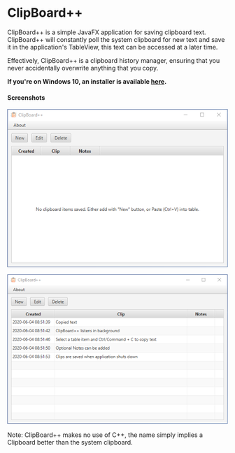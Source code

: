 # ClipBoard++
ClipBoard++ is a simple JavaFX application for saving clipboard text.
ClipBoard++ will constantly poll the system clipboard for new text and save it in
the application's TableView, this text can be accessed at a later time.

Effectively, ClipBoard++ is a clipboard history manager, ensuring that you 
never accidentally overwrite anything that you copy.

**If you're on Windows 10, an installer is available [here](./installer/clipboard++_setup_win10_64-bit.exe).**

#### Screenshots
![screenshot1](./img/ClipBoard++(1).png)

![screenshot2](./img/ClipBoard++(2).png)

Note: ClipBoard++ makes no use of C++, the name simply implies a Clipboard better than
the system clipboard.
